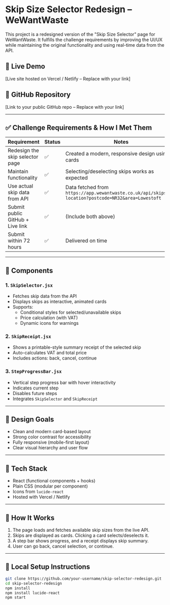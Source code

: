 # Skip Size Selector Redesign – WeWantWaste

This project is a redesigned version of the "Skip Size Selector" page for WeWantWaste. It fulfills the challenge requirements by improving the UI/UX while maintaining the original functionality and using real-time data from the API.

## 🚀 Live Demo

[Live site hosted on Vercel / Netlify – Replace with your link]

## 📁 GitHub Repository

[Link to your public GitHub repo – Replace with your link]

---

## ✅ Challenge Requirements & How I Met Them

| Requirement | Status | Notes |
|------------|--------|-------|
| Redesign the skip selector page | ✅ | Created a modern, responsive design using cards |
| Maintain functionality | ✅ | Selecting/deselecting skips works as expected |
| Use actual skip data from API | ✅ | Data fetched from `https://app.wewantwaste.co.uk/api/skips/by-location?postcode=NR32&area=Lowestoft` |
| Submit public GitHub + Live link | ✅ | (Include both above) |
| Submit within 72 hours | ✅ | Delivered on time |

---

## 🧩 Components

### 1. `SkipSelector.jsx`

- Fetches skip data from the API
- Displays skips as interactive, animated cards
- Supports:
  - Conditional styles for selected/unavailable skips
  - Price calculation (with VAT)
  - Dynamic icons for warnings

### 2. `SkipReceipt.jsx`

- Shows a printable-style summary receipt of the selected skip
- Auto-calculates VAT and total price
- Includes actions: back, cancel, continue

### 3. `StepProgressBar.jsx`

- Vertical step progress bar with hover interactivity
- Indicates current step
- Disables future steps
- Integrates `SkipSelector` and `SkipReceipt`

---

## 🎨 Design Goals

- Clean and modern card-based layout
- Strong color contrast for accessibility
- Fully responsive (mobile-first layout)
- Clear visual hierarchy and user flow

---

## 🔧 Tech Stack

- React (functional components + hooks)
- Plain CSS (modular per component)
- Icons from `lucide-react`
- Hosted with Vercel / Netlify

---

## 📝 How It Works

1. The page loads and fetches available skip sizes from the live API.
2. Skips are displayed as cards. Clicking a card selects/deselects it.
3. A step bar shows progress, and a receipt displays skip summary.
4. User can go back, cancel selection, or continue.

---

## 🧪 Local Setup Instructions

```bash
git clone https://github.com/your-username/skip-selector-redesign.git
cd skip-selector-redesign
npm install
npm install lucide-react
npm start
